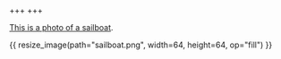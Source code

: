+++
+++

<a href="./sailboat.png">This is a photo of a sailboat</a>.

{{ resize_image(path="sailboat.png", width=64, height=64, op="fill") }}
